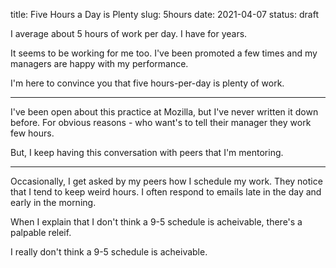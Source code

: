 title: Five Hours a Day is Plenty
slug: 5hours
date: 2021-04-07
status: draft


I average about 5 hours of work per day. I have for years.


It seems to be working for me too.
I've been promoted a few times 
and my managers are happy with my performance.

I'm here to convince you that five hours-per-day is plenty of work.

---

I've been open about this practice at Mozilla,
but I've never written it down before.
For obvious reasons - who want's to tell their manager they work few hours.

But, I keep having this conversation with peers that I'm mentoring.




---



Occasionally, I get asked by my peers how I schedule my work.
They notice that I tend to keep weird hours.
I often respond to emails late in the day and early in the morning.

When I explain that I don't think a 9-5 schedule is acheivable,
there's a palpable releif.

I really don't think a 9-5 schedule is acheivable.

